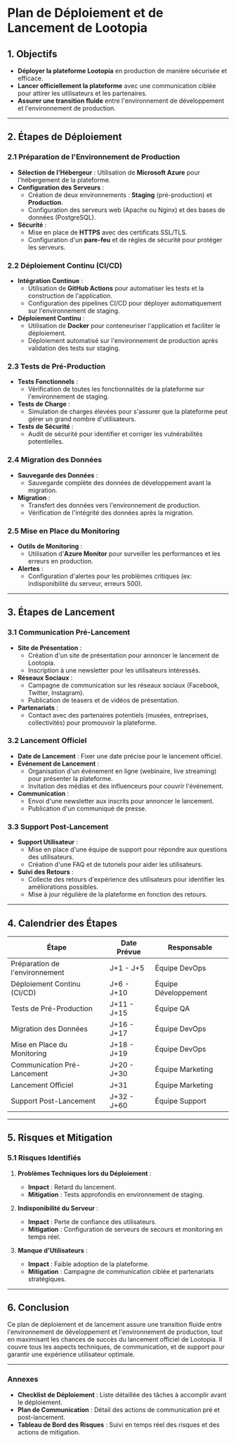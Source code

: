 # **Plan de Déploiement et de Lancement de Lootopia**

## **1. Objectifs**

- **Déployer la plateforme Lootopia** en production de manière sécurisée et efficace.
- **Lancer officiellement la plateforme** avec une communication ciblée pour attirer les utilisateurs et les partenaires.
- **Assurer une transition fluide** entre l'environnement de développement et l'environnement de production.

---

## **2. Étapes de Déploiement**

### **2.1 Préparation de l'Environnement de Production**

- **Sélection de l'Hébergeur** : Utilisation de **Microsoft Azure** pour l'hébergement de la plateforme.
- **Configuration des Serveurs** :
  - Création de deux environnements : **Staging** (pré-production) et **Production**.
  - Configuration des serveurs web (Apache ou Nginx) et des bases de données (PostgreSQL).
- **Sécurité** :
  - Mise en place de **HTTPS** avec des certificats SSL/TLS.
  - Configuration d'un **pare-feu** et de règles de sécurité pour protéger les serveurs.

### **2.2 Déploiement Continu (CI/CD)**

- **Intégration Continue** :
  - Utilisation de **GitHub Actions** pour automatiser les tests et la construction de l'application.
  - Configuration des pipelines CI/CD pour déployer automatiquement sur l'environnement de staging.
- **Déploiement Continu** :
  - Utilisation de **Docker** pour conteneuriser l'application et faciliter le déploiement.
  - Déploiement automatisé sur l'environnement de production après validation des tests sur staging.

### **2.3 Tests de Pré-Production**

- **Tests Fonctionnels** :
  - Vérification de toutes les fonctionnalités de la plateforme sur l'environnement de staging.
- **Tests de Charge** :
  - Simulation de charges élevées pour s'assurer que la plateforme peut gérer un grand nombre d'utilisateurs.
- **Tests de Sécurité** :
  - Audit de sécurité pour identifier et corriger les vulnérabilités potentielles.

### **2.4 Migration des Données**

- **Sauvegarde des Données** :
  - Sauvegarde complète des données de développement avant la migration.
- **Migration** :
  - Transfert des données vers l'environnement de production.
  - Vérification de l'intégrité des données après la migration.

### **2.5 Mise en Place du Monitoring**

- **Outils de Monitoring** :
  - Utilisation d'**Azure Monitor** pour surveiller les performances et les erreurs en production.
- **Alertes** :
  - Configuration d'alertes pour les problèmes critiques (ex: indisponibilité du serveur, erreurs 500).

---

## **3. Étapes de Lancement**

### **3.1 Communication Pré-Lancement**

- **Site de Présentation** :
  - Création d'un site de présentation pour annoncer le lancement de Lootopia.
  - Inscription à une newsletter pour les utilisateurs intéressés.
- **Réseaux Sociaux** :
  - Campagne de communication sur les réseaux sociaux (Facebook, Twitter, Instagram).
  - Publication de teasers et de vidéos de présentation.
- **Partenariats** :
  - Contact avec des partenaires potentiels (musées, entreprises, collectivités) pour promouvoir la plateforme.

### **3.2 Lancement Officiel**

- **Date de Lancement** : Fixer une date précise pour le lancement officiel.
- **Événement de Lancement** :
  - Organisation d'un événement en ligne (webinaire, live streaming) pour présenter la plateforme.
  - Invitation des médias et des influenceurs pour couvrir l'événement.
- **Communication** :
  - Envoi d'une newsletter aux inscrits pour annoncer le lancement.
  - Publication d'un communiqué de presse.

### **3.3 Support Post-Lancement**

- **Support Utilisateur** :
  - Mise en place d'une équipe de support pour répondre aux questions des utilisateurs.
  - Création d'une FAQ et de tutoriels pour aider les utilisateurs.
- **Suivi des Retours** :
  - Collecte des retours d'expérience des utilisateurs pour identifier les améliorations possibles.
  - Mise à jour régulière de la plateforme en fonction des retours.

---

## **4. Calendrier des Étapes**

| **Étape**                      | **Date Prévue** | **Responsable**      |
| ------------------------------ | --------------- | -------------------- |
| Préparation de l'environnement | J+1 - J+5       | Équipe DevOps        |
| Déploiement Continu (CI/CD)    | J+6 - J+10      | Équipe Développement |
| Tests de Pré-Production        | J+11 - J+15     | Équipe QA            |
| Migration des Données          | J+16 - J+17     | Équipe DevOps        |
| Mise en Place du Monitoring    | J+18 - J+19     | Équipe DevOps        |
| Communication Pré-Lancement    | J+20 - J+30     | Équipe Marketing     |
| Lancement Officiel             | J+31            | Équipe Marketing     |
| Support Post-Lancement         | J+32 - J+60     | Équipe Support       |

---

## **5. Risques et Mitigation**

### **5.1 Risques Identifiés**

1. **Problèmes Techniques lors du Déploiement** :

   - **Impact** : Retard du lancement.
   - **Mitigation** : Tests approfondis en environnement de staging.

2. **Indisponibilité du Serveur** :

   - **Impact** : Perte de confiance des utilisateurs.
   - **Mitigation** : Configuration de serveurs de secours et monitoring en temps réel.

3. **Manque d'Utilisateurs** :
   - **Impact** : Faible adoption de la plateforme.
   - **Mitigation** : Campagne de communication ciblée et partenariats stratégiques.

---

## **6. Conclusion**

Ce plan de déploiement et de lancement assure une transition fluide entre l'environnement de développement et l'environnement de production, tout en maximisant les chances de succès du lancement officiel de Lootopia. Il couvre tous les aspects techniques, de communication, et de support pour garantir une expérience utilisateur optimale.

---

### **Annexes**

- **Checklist de Déploiement** : Liste détaillée des tâches à accomplir avant le déploiement.
- **Plan de Communication** : Détail des actions de communication pré et post-lancement.
- **Tableau de Bord des Risques** : Suivi en temps réel des risques et des actions de mitigation.
